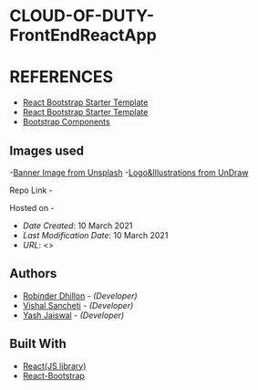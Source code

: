 # CLOUD-OF-DUTY-FrontEndReactApp

# REFERENCES

- [React Bootstrap Starter Template](https://github.com/ChrisAchinga/react-bootstrap-starter)
- [React Bootstrap Starter Template](https://reactjsexample.com/a-react-bootstrap-starter-template-with-react-router/)
- [Bootstrap Components](https://getbootstrap.com/docs/5.0/examples/carousel/)

## Images used

-[Banner Image from Unsplash](https://unsplash.com/photos/k3heD_KwH0A) -[Logo&Illustrations from UnDraw](https://undraw.co/)

Repo Link -

Hosted on - <br/>

- _Date Created_: 10 March 2021
- _Last Modification Date_: 10 March 2021
- _URL_: <>

## Authors

- [Robinder Dhillon](rb802397@dal.ca) - _(Developer)_
- [Vishal Sancheti](Vishal.Sancheti@dal.ca) - _(Developer)_
- [Yash Jaiswal](ys432526@dal.ca) - _(Developer)_

## Built With

- [React(JS library)](https://reactjs.org/)
- [React-Bootstrap](https://react-bootstrap.github.io/)
